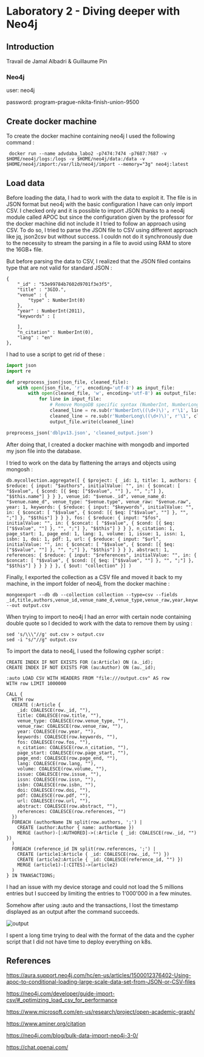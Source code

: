 # Laboratory 2 - Diving deeper with Neo4j

## Introduction

Travail de Jamal Albadri & Guillaume Pin

### Neo4j

user: neo4j

password: program-prague-nikita-finish-union-9500

## Create docker machine

To create the docker machine containing neo4j I used the following command :

```shell
 docker run --name advdaba_labo2 -p7474:7474 -p7687:7687 -v $HOME/neo4j/logs:/logs -v $HOME/neo4j/data:/data -v $HOME/neo4j/import:/var/lib/neo4j/import --memory="3g" neo4j:latest
```

## Load data

Before loading the data, I had to work with the data to exploit it. The file is in JSON format but neo4j with the basic configuration I have can only import CSV. I checked only and it is possible to import JSON thanks to a neo4j module called APOC but since the configuration given by the professor for the docker machine did not include it I tried to follow an approach using CSV. To do so, I tried to parse the JSON file to CSV using different approach like jq, json2csv but without success. I couldn not do it synchronously due to the necessity to stream the parsing in a file to avoid using RAM to store the 16GB+ file.

But before parsing the data to CSV, I realized that the JSON filed contains type that are not valid for standard JSON : 

```shell
{ 
    "_id" : "53e99784b7602d9701f3e3f5", 
    "title" : "3GIO.", 
    "venue" : {
        "type" : NumberInt(0)
    }, 
    "year" : NumberInt(2011), 
    "keywords" : [

    ], 
    "n_citation" : NumberInt(0), 
    "lang" : "en"
},
```

I had to use a script to get rid of these : 

```python
import json
import re

def preprocess_json(json_file, cleaned_file):
    with open(json_file, 'r', encoding='utf-8') as input_file:
        with open(cleaned_file, 'w', encoding='utf-8') as output_file:
            for line in input_file:
                # Remove MongoDB specific syntax (NumberInt, NumberLong, etc.)
                cleaned_line = re.sub(r'NumberInt\((\d+)\)', r'\1', line)
                cleaned_line = re.sub(r'NumberLong\((\d+)\)', r'\1', cleaned_line)
                output_file.write(cleaned_line)

preprocess_json('dblpv13.json', 'cleaned_output.json')
```

After doing that, I created a docker machine with mongodb and imported my json file into the database.

I tried to work on the data by flattening the arrays and objects using mongosh :

```shell
db.mycollection.aggregate([ { $project: { _id: 1, title: 1, authors: { $reduce: { input: "$authors", initialValue: "", in: { $concat: [ "$$value", { $cond: [{ $eq: ["$$value", ""] }, "", ";"] }, "$$this.name"] } } }, venue_id: "$venue._id", venue_name_d: "$venue.name_d", venue_type: "$venue.type", venue_raw: "$venue.raw", year: 1, keywords: { $reduce: { input: "$keywords", initialValue: "", in: { $concat: [ "$$value", { $cond: [{ $eq: ["$$value", ""] }, "", ";"] }, "$$this"] } } }, fos: { $reduce: { input: "$fos", initialValue: "", in: { $concat: [ "$$value", { $cond: [{ $eq: ["$$value", ""] }, "", ";"] }, "$$this"] } } }, n_citation: 1, page_start: 1, page_end: 1, lang: 1, volume: 1, issue: 1, issn: 1, isbn: 1, doi: 1, pdf: 1, url: { $reduce: { input: "$url", initialValue: "", in: { $concat: [ "$$value", { $cond: [{ $eq: ["$$value", ""] }, "", ";"] }, "$$this"] } } }, abstract: 1, references: { $reduce: { input: "$references", initialValue: "", in: { $concat: [ "$$value", { $cond: [{ $eq: ["$$value", ""] }, "", ";"] }, "$$this"] } } } } }, { $out: "collection" }] )
```

Finally, I exported the collection as a CSV file and moved it back to my machine, in the import folder of neo4j,  from the docker machine : 

```shell
mongoexport --db db --collection collection --type=csv --fields _id,title,authors,venue_id,venue_name_d,venue_type,venue_raw,year,keywords,fos,n_citation,page_start,page_end,lang,volume,issue,issn,isbn,doi,pdf,url,abstract,references --out output.csv
```

When trying to import to neo4j I had an error with certain node containing double quote so I decided to work with the data to remove them by using : 

```shell
sed 's/\\\"//g' out.csv > output.csv
sed -i "s/"//g" output.csv
```

To import the data to neo4j, I used the following cypher script :

```
CREATE INDEX IF NOT EXISTS FOR (a:Article) ON (a._id);
CREATE INDEX IF NOT EXISTS FOR (au:Author) ON (au._id);

:auto LOAD CSV WITH HEADERS FROM "file:///output.csv" AS row
WITH row LIMIT 1000000

CALL {
  WITH row
  CREATE (:Article {
    _id: COALESCE(row._id, ""),
    title: COALESCE(row.title, ""),
    venue_type: COALESCE(row.venue_type, ""),
    venue_raw: COALESCE(row.venue_raw, ""),
    year: COALESCE(row.year, ""),
    keywords: COALESCE(row.keywords, ""),
    fos: COALESCE(row.fos, ""),
    n_citation: COALESCE(row.n_citation, ""),
    page_start: COALESCE(row.page_start, ""),
    page_end: COALESCE(row.page_end, ""),
    lang: COALESCE(row.lang, ""),
    volume: COALESCE(row.volume, ""),
    issue: COALESCE(row.issue, ""),
    issn: COALESCE(row.issn, ""),
    isbn: COALESCE(row.isbn, ""),
    doi: COALESCE(row.doi, ""),
    pdf: COALESCE(row.pdf, ""),
    url: COALESCE(row.url, ""),
    abstract: COALESCE(row.abstract, ""),
    references: COALESCE(row.references, "")
  })
  FOREACH (authorName IN split(row.authors, ';') |
    CREATE (author:Author { name: authorName })
    MERGE (author)-[:AUTHORED]->(:Article { _id: COALESCE(row._id, "") })
  )
  FOREACH (reference_id IN split(row.references, ';') |
    CREATE (article1:Article { _id: COALESCE(row._id, "") })
    CREATE (article2:Article { _id: COALESCE(reference_id, "") })
    MERGE (article1)-[:CITES]->(article2)
  )
} IN TRANSACTIONS;
```

I had an issue with my device storage and could not load the 5 millions entries but I succeed by limiting the entries to 1'000'000 in a few minutes.

Somehow after using :auto and the transactions, I lost the timestamp displayed as an output after the command succeeds.

![output](/home/jamal/master/AdvDaba_TP1/tp2/labo/img/output.png)

I spent a long time trying to deal with the format of the data and the cypher script that I did not have time to deploy everything on k8s.

## References

https://aura.support.neo4j.com/hc/en-us/articles/1500012376402-Using-apoc-to-conditional-loading-large-scale-data-set-from-JSON-or-CSV-files

https://neo4j.com/developer/guide-import-csv/#_optimizing_load_csv_for_performance

https://www.microsoft.com/en-us/research/project/open-academic-graph/

https://www.aminer.org/citation

https://neo4j.com/blog/bulk-data-import-neo4j-3-0/

https://chat.openai.com/
